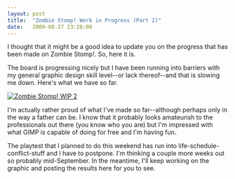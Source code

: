 ```yaml
---
layout: post
title:  "Zombie Stomp! Work in Progress (Part 2)"
date:   2009-08-27 23:26:00
---
```


I thought that it might be a good idea to update you on the progress that has
been made on Zombie Stomp!. So, here it is.

The board is progressing nicely but I have been running into barriers with my
general graphic design skill level--or lack thereof--and that is slowing me
down. Here's what we have so far.

[![Zombie Stomp! WIP 2](https://dl.dropboxusercontent.com/sh/7kg7gruld3lwwlt/QDVGBs1P16/zombie-stomp/zombie-stomp-gameboard-wip-2-small.jpg)](https://dl.dropboxusercontent.com/sh/7kg7gruld3lwwlt/wHnH9jqOGK/zombie-stomp/zombie-stomp-gameboard-wip-2.jpg)

I'm actually rather proud of what I've made so far--although perhaps only in
the way a father can be. I know that it probably looks amateurish to the
professionals out there (you know who you are) but I'm impressed with what GIMP
is capable of doing for free and I'm having fun.

The playtest that I planned to do this weekend has run into
life-schedule-conflict-stuff and I have to postpone. I'm thinking a couple more
weeks out so probably mid-September. In the meantime, I'll keep working on the
graphic and posting the results here for you to see.


